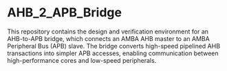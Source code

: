 # AHB_2_APB_Bridge
This repository contains the design and verification environment for an AHB-to-APB bridge, which connects an AMBA AHB master to an AMBA Peripheral Bus (APB) slave. The bridge converts high-speed pipelined AHB transactions into simpler APB accesses, enabling communication between high-performance cores and low-speed peripherals.
